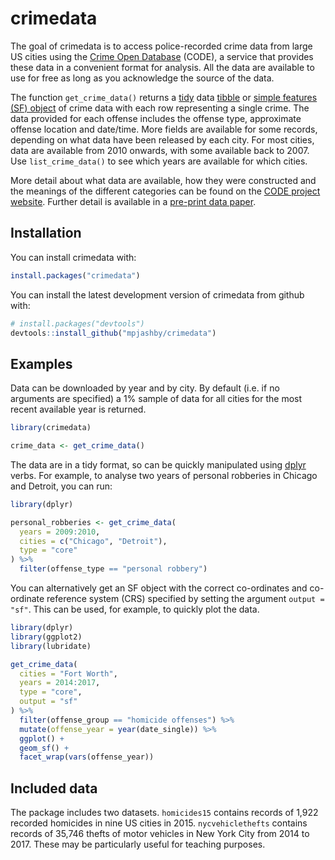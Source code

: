 crimedata
=========

The goal of crimedata is to access police-recorded crime data from large US cities using the [Crime Open Database](https://osf.io/zyaqn/) (CODE), a service that provides these data in a convenient format for analysis. All the data are available to use for free as long as you acknowledge the source of the data.

The function `get_crime_data()` returns a [tidy](https://CRAN.R-project.org/package=tidyr) data [tibble](https://CRAN.R-project.org/package=tibble) or [simple features (SF) object](https://CRAN.R-project.org/package=sf) of crime data with each row representing a single crime. The data provided for each offense includes the offense type, approximate offense location and date/time. More fields are available for some records, depending on what data have been released by each city. For most cities, data are available from 2010 onwards, with some available back to 2007. Use `list_crime_data()` to see which years are available for which cities.

More detail about what data are available, how they were constructed and the meanings of the different categories can be found on the [CODE project website](https://osf.io/zyaqn/). Further detail is available in a [pre-print data paper](https://doi.org/10.31235/osf.io/9y7qz).

Installation
------------

You can install crimedata with:

``` r
install.packages("crimedata")
```

You can install the latest development version of crimedata from github with:

``` r
# install.packages("devtools")
devtools::install_github("mpjashby/crimedata")
```

Examples
--------

Data can be downloaded by year and by city. By default (i.e. if no arguments are specified) a 1% sample of data for all cities for the most recent available year is returned.

``` r
library(crimedata)

crime_data <- get_crime_data()
```

The data are in a tidy format, so can be quickly manipulated using [dplyr](https://CRAN.R-project.org/package=dplyr) verbs. For example, to analyse two years of personal robberies in Chicago and Detroit, you can run:

``` r
library(dplyr)

personal_robberies <- get_crime_data(
  years = 2009:2010, 
  cities = c("Chicago", "Detroit"), 
  type = "core"
) %>% 
  filter(offense_type == "personal robbery")
```

You can alternatively get an SF object with the correct co-ordinates and co-ordinate reference system (CRS) specified by setting the argument `output = "sf"`. This can be used, for example, to quickly plot the data.

``` r
library(dplyr)
library(ggplot2)
library(lubridate)

get_crime_data(
  cities = "Fort Worth", 
  years = 2014:2017, 
  type = "core",
  output = "sf"
) %>% 
  filter(offense_group == "homicide offenses") %>% 
  mutate(offense_year = year(date_single)) %>% 
  ggplot() + 
  geom_sf() +
  facet_wrap(vars(offense_year))
```

Included data
-------------

The package includes two datasets. `homicides15` contains records of 1,922 recorded homicides in nine US cities in 2015. `nycvehiclethefts` contains records of 35,746 thefts of motor vehicles in New York City from 2014 to 2017. These may be particularly useful for teaching purposes.
